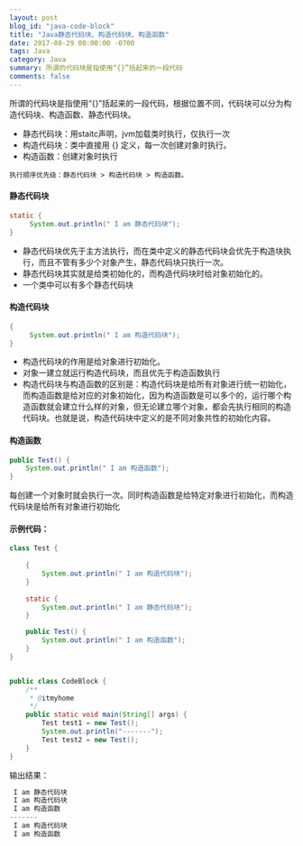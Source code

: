 ```yaml
---
layout: post
blog_id: "java-code-block"
title: "Java静态代码块、构造代码块、构造函数"
date: 2017-08-29 00:00:00 -0700
tags: Java
category: Java
summary: 所谓的代码块是指使用“{}”括起来的一段代码
comments: false
---
```


所谓的代码块是指使用“{}”括起来的一段代码，根据位置不同，代码块可以分为构造代码块、构造函数、静态代码块。

+ 静态代码块：用staitc声明，jvm加载类时执行，仅执行一次
+ 构造代码块：类中直接用 {} 定义，每一次创建对象时执行。
+ 构造函数：创建对象时执行

`执行顺序优先级：静态代码块 > 构造代码块 > 构造函数。`


#### 静态代码块

```java
static {
     System.out.println(" I am 静态代码块");
}
```

+ 静态代码块优先于主方法执行，而在类中定义的静态代码块会优先于构造块执行，而且不管有多少个对象产生，静态代码块只执行一次。
+ 静态代码块其实就是给类初始化的，而构造代码块时给对象初始化的。
+ 一个类中可以有多个静态代码块


#### 构造代码块

```java
{
     System.out.println(" I am 构造代码块");
}
```

+ 构造代码块的作用是给对象进行初始化。
+ 对象一建立就运行构造代码块，而且优先于构造函数执行
+ 构造代码块与构造函数的区别是：构造代码块是给所有对象进行统一初始化，而构造函数是给对应的对象初始化，因为构造函数是可以多个的，运行哪个构造函数就会建立什么样的对象，但无论建立哪个对象，都会先执行相同的构造代码块。也就是说，构造代码块中定义的是不同对象共性的初始化内容。


#### 构造函数

```java
public Test() {
	System.out.println(" I am 构造函数");
}
```

每创建一个对象时就会执行一次。同时构造函数是给特定对象进行初始化，而构造代码块是给所有对象进行初始化

#### 示例代码：

```java
class Test {
    
    {
        System.out.println(" I am 构造代码块");
    }
	
    static {
        System.out.println(" I am 静态代码块");
    }

    public Test() {
        System.out.println(" I am 构造函数");
    }
}


public class CodeBlock {
    /**
     * @itmyhome
     */
    public static void main(String[] args) {
        Test test1 = new Test();
        System.out.println("-------");
        Test test2 = new Test();
    }
}
```

输出结果：

```java
 I am 静态代码块
 I am 构造代码块
 I am 构造函数
-------
 I am 构造代码块
 I am 构造函数
```